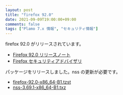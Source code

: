```yaml
---
layout: post
title: "firefox 92.0"
date: 2021-09-09T19:00:00+09:00
comments: false
tags: ["Plamo 7.x 情報", "セキュリティ情報"]
---
```

firefox 92.0 がリリースされています。

* [Firefox 92.0 リリースノート](https://www.mozilla.org/firefox/92.0/releasenotes/)
* [Firefox セキュリティアドバイザリ](https://www.mozilla.org/en-US/security/known-vulnerabilities/firefox/#firefox92.0)

パッケージをリリースしました。nss の更新が必要です。

* [firefox-92.0-x86_64-B1.tzst](https://repository.plamolinux.org/pub/linux/Plamo/Plamo-7.x/x86_64/plamo/07_multimedia/firefox-92.0-x86_64-B1.tzst)
* [nss-3.69.1-x86_64-B1.txz](https://repository.plamolinux.org/pub/linux/Plamo/Plamo-7.x/x86_64/plamo/03_libs/nss-3.69.1-x86_64-B1.txz)
<!--
* [nspr-4.31-x86_64-B1.txz](https://repository.plamolinux.org/pub/linux/Plamo/Plamo-7.x/x86_64/plamo/03_libs/nspr-4.31-x86_64-B1.txz)
<!--
* [icu-67.1-x86_64-B1.txz](https://repository.plamolinux.org/pub/linux/Plamo/Plamo-7.x/x86_64/plamo/03_libs/icu-67.1-x86_64-B1.txz)
-->
